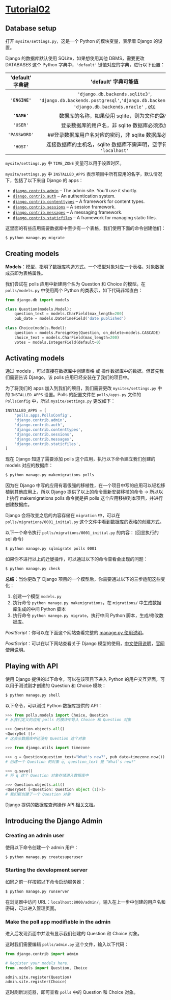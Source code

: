 # [Tutorial02](https://docs.djangoproject.com/en/2.1/intro/tutorial02/)

## Database setup

打开 `mysite/settings.py`，这是一个 Python 的模块变量，表示着 Django 的设置。

Django 的数据库默认使用 SQLite，如果想使用其他 DBMS，需要更改 DATABASES 这个 Python 字典中，`'default'` 键值对应的字典，进行以下设置：

| 'default' 字典键 |                     'default' 字典可能值                     |
| :--------------: | :----------------------------------------------------------: |
|  **`'ENGINE'`**  | `'django.db.backends.sqlite3'`, `'django.db.backends.postgresql'`,`'django.db.backends.mysql'`, `'django.db.backends.oracle'` , [etc](https://docs.djangoproject.com/en/2.1/ref/databases/#third-party-notes) |
|   **`'NAME'`**   |        数据库的名称，如果使用 sqlite，则为文件的路径         |
|     `'USER'`     |         登录数据库的用户名，非 sqlite 数据库必须添加         |
|   `'PASSWORD'`   |    ##登录数据库用户名对应的密码，非 sqlite 数据库必须添加    |
|     `'HOST'`     | 连接数据库的主机名，sqlite 数据库不需声明，空字符串表示 `'localhost'` |

`mysite/settings.py` 中 `TIME_ZONE` 变量可以用于设置时区。

`mysite/settings.py` 中 `INSTALLED_APPS` 表示项目中所有应用的名字，默认情况下，包括了以下来自 Django 的 apps：

- [`django.contrib.admin`](https://docs.djangoproject.com/en/2.1/ref/contrib/admin/#module-django.contrib.admin) – The admin site. You’ll use it shortly.
- [`django.contrib.auth`](https://docs.djangoproject.com/en/2.1/topics/auth/#module-django.contrib.auth) – An authentication system.
- [`django.contrib.contenttypes`](https://docs.djangoproject.com/en/2.1/ref/contrib/contenttypes/#module-django.contrib.contenttypes) – A framework for content types.
- [`django.contrib.sessions`](https://docs.djangoproject.com/en/2.1/topics/http/sessions/#module-django.contrib.sessions) – A session framework.
- [`django.contrib.messages`](https://docs.djangoproject.com/en/2.1/ref/contrib/messages/#module-django.contrib.messages) – A messaging framework.
- [`django.contrib.staticfiles`](https://docs.djangoproject.com/en/2.1/ref/contrib/staticfiles/#module-django.contrib.staticfiles) – A framework for managing static files.

这里面的有些应用需要数据库中至少有一个表格，我们使用下面的命令创建他们：

```bash
$ python manage.py migrate
```

## Creating models

**Models**：模型，指明了数据库构造方式。一个模型对象对应一个表格，对象数据成员即为表格属性。

我们尝试在 polls 应用中新建两个名为 Question 和 Choice 的模型。在 `polls/models.py` 中使用两个 Python 的类表示，如下代码非常直白：

```python
from django.db import models

class Question(models.Model):
    question_text = models.CharField(max_length=200)
    pub_date = models.DateTimeField('date published')
    
class Choice(models.Model):
    question = models.ForeignKey(Question, on_delete=models.CASCADE)
    choice_text = models.CharField(max_length=200)
    votes = models.IntegerField(default=0)
```

## Activating models

通过 models ，可以直接在数据库中创建表格 或 操作数据库中的数据。但首先我们需要告诉 Django，该 polls 应用已经安装在了我们的项目中。

为了将我们的 apps 加入到我们的项目，我们需要更改 `mysites/settings.py` 中的 `INSTALLED_APPS` 设置。Polls 的配置文件在 `polls/apps.py` 文件的 `PollsConfig` 中，所以 `mysite/settings.py` 更改如下：

```python
INSTALLED_APPS = [
    'polls.apps.PollsConfig',
    'django.contrib.admin',
    'django.contrib.auth',
    'django.contrib.contenttypes',
    'django.contrib.sessions',
    'django.contrib.messages',
    'django.contrib.staticfiles',
]
```

现在 Django 知道了需要添加 polls 这个应用，执行以下命令建立我们创建的 models 对应的数据库：

```bash
$ python manage.py makemigrations polls
```

因为在 Django 中写的应用有着很强的移植性，在一个项目中写的应用可以轻松移植到其他应用上，所以 Django 提供了以上的命令重新安装移植的命令 &rarr; 所以以上执行 makemigrations polls 命令就是把 polls 这个应用移植到本项目，并进行创建数据库。

Django 会将改变之后的内容存储在 `migration` 中，可以在 `polls/migrations/0001_initial.py` 这个文件中看到数据库的表格的创建方式。

以下一个命令执行 `polls/migrations/0001_initial.py` 的内容：（回显执行的 sql 命令）

```bash
$ python manage.py sqlmigrate polls 0001
```

如果你不进行以上的迁徙操作，可以通过以下的命令查看会出现的问题：

```bash
$ python manage.py check
```



**总结**：当你更改了 Django 项目的一个模型后，你需要通过以下的三步适配这些变化：

1. 创建一个模型 `models.py`
2. 执行命令 `python manage.py makemigrations`，在 `migrations/` 中生成数据库生成的中间 Python 脚本
3. 执行命令 `python manege.py migrate`，执行中间 Python 脚本，生成/修改数据库。



*PostScript*：你可以在下面这个网站查看完整的 [manage.py 使用说明](https://docs.djangoproject.com/en/2.1/ref/django-admin/)。

*PostScript*：可以在以下网站查看关于 Django 模型的使用，[中文使用说明](https://django-chinese-doc.readthedocs.io/zh_CN/latest/topics/db/models.html)，[官网使用说明](https://docs.djangoproject.com/en/1.11/topics/db/models/)。

## Playing with API

使用 Django 提供的以下命令，可以在该项目下进入 Python 的用户交互界面，可以用于测试刚才创建的 Question 和 Choice 模块：

```bash
$ python manage.py shell
```

以下命令，可以测试 Python 数据库提供的 API：

```python
>>> from polls.models import Choice, Question
# 从我们定义的应用 polls 的模块中导入 Choice 和 Question 对象

>>> Question.objects.all()
<QuerySet []>
# 这表示数据库中还没有 Question 这个对象

>>> from django.utils import timezone

>>> q = Question(question_text="What's new?", pub_date=timezone.now())
# 创建一个 Question 的对象 q, question_text 是 "What's new?"

>>> q.save()
# 将 q 这个 Question 对象存储进入数据库中

>>> Question.objects.all()
<QuerySet [<Question: Question object (1)>]>
# 我们新创建了一个 Question 对象
```

Django 提供的数据库查询操作 API [相关文档](https://docs.djangoproject.com/en/2.1/topics/db/queries/)。

## Introducing the Django Admin

### Creating an admin user

使用以下命令创建一个 admin 用户：

```bash
$ python manage.py createsuperuser
```

### Starting the development server

如同之前一样按照以下命令启动服务器：

```bash
$ python manage.py runserver
```

在浏览器中访问 URL：`localhost:8000/admin/`，输入在上一步中创建的用户名和密码，可以进入管理页面。

### Make the poll app modifiable in the admin

进入后发现页面中并没有显示我们创建的 Question 和 Choice 对象。

这时我们需要编辑 `polls/admin.py` 这个文件，输入以下代码：

```python
from django.contrib import admin

# Register your models here.
from .models import Question, Choice

admin.site.register(Question)
admin.site.register(Choice)
```

这时刷新浏览器，即可查看 `polls` 中的 Question 和 Choice 对象。

